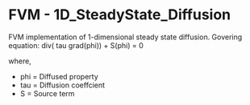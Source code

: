 # FVM - 1D_SteadyState_Diffusion
FVM implementation of 1-dimensional steady state diffusion.
Govering equation:
	div( tau grad(phi)) + S(phi) = 0
	
where, 	
+ phi	= Diffused property
 + tau	= Diffusion coeffcient
  + S	= Source term
